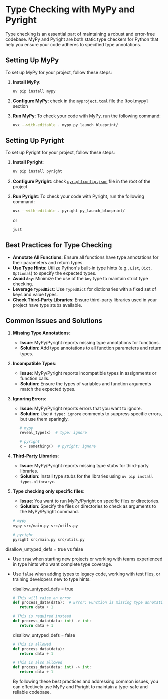 # Type Checking with MyPy and Pyright

Type checking is an essential part of maintaining a robust and error-free codebase. MyPy and Pyright are both static type checkers for Python that help you ensure your code adheres to specified type annotations.

## Setting Up MyPy

To set up MyPy for your project, follow these steps:

1. **Install MyPy**:

   ```bash
   uv pip install mypy
   ```

2. **Configure MyPy**:
   check in the [`myproject.toml`](https://github.com/smorin/py-launch-blueprint/blob/main/pyproject.toml) file the [tool.mypy] section

3. **Run MyPy**:
   To check your code with MyPy, run the following command:
   ```bash
   uvx --with-editable . mypy py_launch_blueprint/
   ```

## Setting Up Pyright

To set up Pyright for your project, follow these steps:

1. **Install Pyright**:

   ```bash
   uv pip install pyright
   ```

2. **Configure Pyright**:
   check [`pyrightconfig.json`](https://github.com/smorin/py-launch-blueprint/blob/main/pyrightconfig.json) file in the root of the project
3. **Run Pyright**:
   To check your code with Pyright, run the following command:
   ```bash
   uvx --with-editable . pyright py_launch_blueprint/
   ```
   or
   ```bash
   just
   ```

## Best Practices for Type Checking

- **Annotate All Functions**: Ensure all functions have type annotations for their parameters and return types.
- **Use Type Hints**: Utilize Python's built-in type hints (e.g., `List`, `Dict`, `Optional`) to specify the expected types.
- **Avoid `Any`**: Minimize the use of the `Any` type to maintain strict type checking.
- **Leverage `TypedDict`**: Use `TypedDict` for dictionaries with a fixed set of keys and value types.
- **Check Third-Party Libraries**: Ensure third-party libraries used in your project have type stubs available.

## Common Issues and Solutions

1. **Missing Type Annotations**:

   - **Issue**: MyPy/Pyright reports missing type annotations for functions.
   - **Solution**: Add type annotations to all function parameters and return types.

2. **Incompatible Types**:

   - **Issue**: MyPy/Pyright reports incompatible types in assignments or function calls.
   - **Solution**: Ensure the types of variables and function arguments match the expected types.

3. **Ignoring Errors**:

   - **Issue**: MyPy/Pyright reports errors that you want to ignore.
   - **Solution**: Use `# type: ignore` comments to suppress specific errors, but use them sparingly.

   ```python
      # mypy
      reveal_type(x)  # type: ignore

      # pyright
      x = something()  # pyright: ignore
   ```

4. **Third-Party Libraries**:

   - **Issue**: MyPy/Pyright reports missing type stubs for third-party libraries.
   - **Solution**: Install type stubs for the libraries using `uv pip install types-<library>`.

5. **Type checking only specific files**:

   - **Issue**: You want to run MyPy/Pyright on specific files or directories.
   - **Solution**: Specify the files or directories to check as arguments to the MyPy/Pyright command.

   ```bash
   # mypy
   mypy src/main.py src/utils.py

   # pyright
   pyright src/main.py src/utils.py
   ```

disallow_untyped_defs = true vs false

- Use `true` when starting new projects or working with teams experienced in type hints who want complete type coverage.
- Use `false` when adding types to legacy code, working with test files, or training developers new to type hints.

  disallow_untyped_defs = true

  ```python
  # This will raise an error
  def process_data(data):  # Error: Function is missing type annotations
     return data + 1

  # This is required instead
  def process_data(data: int) -> int:
     return data + 1
  ```

  disallow_untyped_defs = false

  ```python
  # This is allowed
  def process_data(data):
     return data + 1

  # This is also allowed
  def process_data(data: int) -> int:
     return data + 1
  ```

  By following these best practices and addressing common issues, you can effectively use MyPy and Pyright to maintain a type-safe and reliable codebase.
